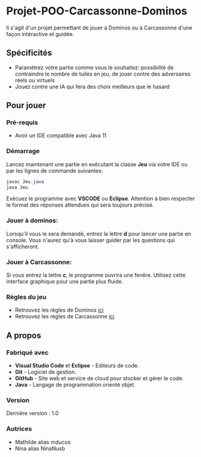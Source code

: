 # Projet-POO-Carcassonne-Dominos
Il s'agit d'un projet permettant de jouer à Dominos ou à Carcassonne d'une façon intéractive et guidée.

## Spécificités
- Paramétrez votre partie comme vous le souhaitez: possibilité de contraindre le nombre de tuiles en jeu, de jouer contre des adversaires réels ou virtuels
- Jouez contre une IA qui fera des choix meilleurs que le hasard

## Pour jouer
### Pré-requis
- Avoir un IDE compatible avec Java 11

### Démarrage
Lancez maintenant une partie en exécutant la classe **Jeu** via votre IDE ou par les lignes de commande suivantes:
```java
javac Jeu.java
java Jeu
```
Exécuez le programme avec **VSCODE** ou **Eclipse**. Attention à bien respecter le format des réponses attendues qui sera toujours précisé.

### Jouer à dominos:
Lorsqu'il vous le sera demandé, entrez la lettre **d** pour lancer une partie en console. Vous n'aurez qu'à vous laisser guider par les questions qui s'afficheront. 

### Jouer à Carcassonne:
Si vous entrez la lettre **c**, le programme ouvrira une fenêre. Utilisez cette interface graphique pour une partie plus fluide. 

### Règles du jeu
- Retrouvez les règles de Dominos [ici](https://www.agoralude.com/blog/la-regle-du-jeu-de-dominos-n33)
- Retrouvez les règles de Carcassonne [ici](https://www.jeuxavolonte.asso.fr/regles/carcassonne.pdf)


## A propos
### Fabriqué avec
- **Visual Studio Code** et **Eclipse** - Editeurs de code.
- **Git** - Logiciel de gestion.
- **GitHub** - Site web et service de cloud pour stocker et gérer le code.
- **Java** - Langage de programmation orienté objet.

### Version
  Dernière version : 1.0
  
### Autrices
- Mathilde alias mducos
- Nina alias NinaNusb
